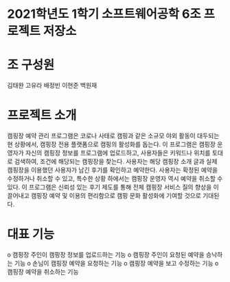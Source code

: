 # 2021학년도 1학기 소프트웨어공학 6조 프로젝트 저장소
# 조 구성원
김태완 고유라 배정빈 이현준 백원재
# 프로젝트 소개
캠핑장 예약 관리 프로그램은 코로나 사태로 캠핑과 같은 소규모 야외 활동이 대두되는 현 상황에서, 캠핑장 전용 플랫폼으로 캠핑의 활성화를 돕는다. 이 프로그램은 캠핑장 운영자가 자신의 캠핑장 정보를 프로그램에 업로드하고, 사용자들은 키워드나 위치를 토대로 검색하여, 조건에 해당되는 캠핑장을 찾는다. 사용자는 해당 캠핑장 소개 글과 실제 캠핑장을 이용했던 사용자가 남긴 후기를 확인하고 예약한다. 사용자는 확정된 예약을 수정하거나 취소할 수 있고, 특수한 상황 하에서는 캠핑장 운영자 역시 예약을 취소할 수 있다. 이 프로그램은 신뢰성 있는 후기 제도를 통해 전체 캠핑장 서비스 질의 향상을 이끌어내고 캠핑장 예약 및 이용의 편리함으로 캠핑 문화 활성화에 기여할 것으로 기대된다.
# 대표 기능
o 캠핑장 주인이 캠핑장 정보를 업로드하는 기능
o 캠핑장 주인이 요청된 예약을 승낙하는 기능
o 손님이 캠핑장 예약을 요청하는 기능
o 캠핑장 예약을 보고 수정하는 기능
o 캠핑장 예약을 취소하는 기능
